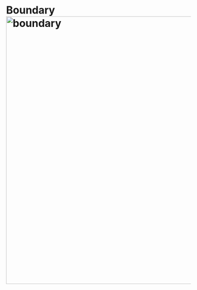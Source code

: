 # Boundary<img width="731" alt="boundary" src="https://github.com/ZalmaMohamedd/Boundary/assets/73251390/22329e82-c4d5-46d3-8603-22637bef6ea5">
